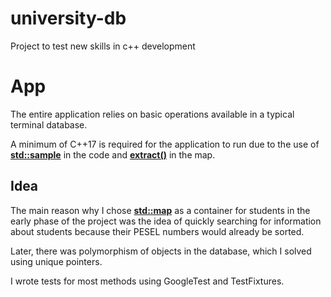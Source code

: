# university-db
Project to test new skills in c++ development

# App

The entire application relies on basic operations available in a typical terminal database.

A minimum of C++17 is required for the application to run due to the use of **[std::sample](https://en.cppreference.com/w/cpp/algorithm/sample)** in the code and **[extract()](https://en.cppreference.com/w/cpp/container/map/extract)** in the map.

## Idea

The main reason why I chose **[std::map](https://en.cppreference.com/w/cpp/container/map)** as a container for students in the early phase of the project was the idea of ​​quickly searching for information about students because their PESEL numbers would already be sorted.

Later, there was polymorphism of objects in the database, which I solved using unique pointers.

I wrote tests for most methods using GoogleTest and TestFixtures.
